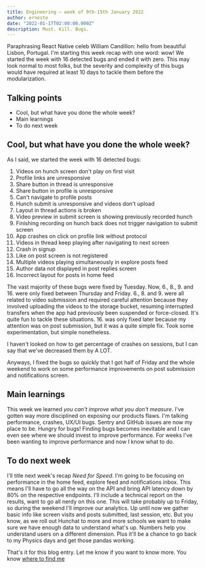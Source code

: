```yaml
---
title: Engineering — week of 9th-15th January 2022
author: ernesto
date: "2022-01-17T02:00:00.000Z"
description: Must. Kill. Bugs.
---
```


Paraphrasing React Native celeb William Candillon: hello from beautiful Lisbon, Portugal. I'm starting this week recap with one word: wow! We started the week with 16 detected bugs and ended it with zero. This may look normal to most folks, but the severity and complexity of this bugs would have required at least 10 days to tackle them before the modularization.

## Talking points

- Cool, but what have you done the whole week?
- Main learnings
- To do next week

## Cool, but what have you done the whole week?

As I said, we started the week with 16 detected bugs:

1. Videos on hunch screen don't play on first visit
2. Profile links are unresponsive
3. Share button in thread is unresponsive
4. Share button in profile is unresponsive
5. Can't navigate to profile posts
6. Hunch submit is unresponsive and videos don't upload
7. Layout in thread actions is broken
8. Video preview in submit screen is showing previously recorded hunch
9. Finishing recording on hunch back does not trigger navigation to submit screen
10. App crashes on click on profile link without protocol
11. Videos in thread keep playing after navigating to next screen
12. Crash in signup
13. Like on post screen is not registered
14. Multiple videos playing simultaneously in explore posts feed
15. Author data not displayed in post replies screen
16. Incorrect layout for posts in home feed

The vast majority of these bugs were fixed by Tuesday. Now, 6., 8., 9. and 16. were only fixed between Thursday and Friday. 6., 8. and 9. were all related to video submission and required careful attention because they involved uploading the videos to the storage bucket, resuming interrupted transfers when the app had previously been suspended or force-closed. It's quite fun to tackle these situations. 16. was only fixed later because my attention was on post submission, but it was a quite simple fix. Took some experimentation, but simple nonetheless.

I haven't looked on how to get percentage of crashes on sessions, but I can say that we've decreased them by A LOT.

Anyways, I fixed the bugs so quickly that I got half of Friday and the whole weekend to work on some performance improvements on post submission and notifications screen.

## Main learnings

This week we learned _you can't improve what you don't measure_. I've gotten way more disciplined on exposing our products flaws. I'm talking performance, crashes, UX/UI bugs. Sentry and GitHub issues are now my place to be. Hungry for bugs! Finding bugs becomes inevitable and I can even see where we should invest to improve performance. For weeks I've been wanting to improve performance and now I know what to do.

## To do next week

I'll title next week's recap _Need for Speed_. I'm going to be focusing on performance in the home feed, explore feed and notifications inbox. This means I'll have to go all the way on the API and bring API latency down by 80% on the respective endpoints. I'll include a technical report on the results, want to go all nerdy on this one. This will take probably up to Friday, so during the weekend I'll improve our analytics. Up until now we gather basic info like screen visits and posts submitted, last session, etc. But you know, as we roll out Hunchat to more and more schools we want to make sure we have enough data to understand what's up. Numbers help you understand users on a different dimension. Plus it'll be a chance to go back to my Physics days and get those pandas working.

That's it for this blog entry. Let me know if you want to know more. You know [where to find me](https://app.hunchat.com/u/ernesto)

